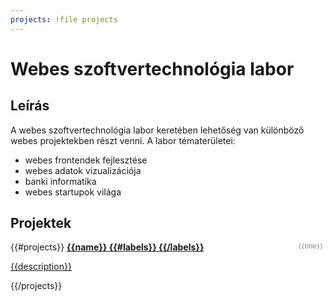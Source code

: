 ```yaml
---
projects: !file projects
---
```

# Webes szoftvertechnológia labor

## Leírás

A webes szoftvertechnológia labor keretében lehetőség van különböző webes projektekben részt venni. A labor tématerületei:

* webes frontendek fejlesztése
* webes adatok vizualizációja
* banki informatika
* webes startupok világa

## Projektek

<style>
a.card strong .label {
  float: right;
  margin-left: 10px;
  padding-right: .6em;
  padding-left: .6em;
  border-radius: 3px;
  background-color: white;
  color: darkgray;
  display: inline-block;
  padding: .25em .4em;
  font-size: 75%;
  font-weight: 700;
  line-height: 1;
  text-align: center;
  white-space: nowrap;
  vertical-align: baseline;
}
</style>
<section class="columns">
  {{#projects}}
  <a href="{{url}}" class="{{color}} card">
    <strong>{{name}}
      {{#labels}}
      <span class="label">
        {{title}}
      </span>
      {{/labels}}
    </strong>
    <p>{{description}}</p>
  </a>
  {{/projects}}
</section>